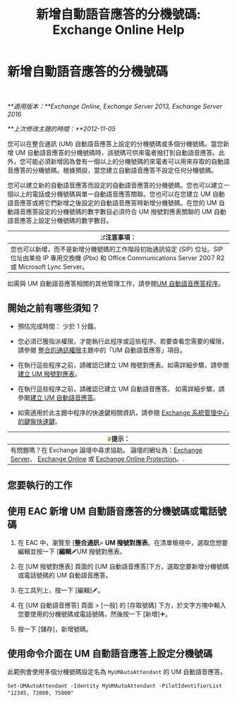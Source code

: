 ﻿---
title: '新增自動語音應答的分機號碼: Exchange Online Help'
TOCTitle: 新增自動語音應答的分機號碼
ms:assetid: f2bd62ba-1e01-4cb7-862c-c750752e20e0
ms:mtpsurl: https://technet.microsoft.com/zh-tw/library/Bb232200(v=EXCHG.150)
ms:contentKeyID: 50474575
ms.date: 05/23/2018
mtps_version: v=EXCHG.150
ms.translationtype: MT
---

# 新增自動語音應答的分機號碼

 

_**適用版本：**Exchange Online, Exchange Server 2013, Exchange Server 2016_

_**上次修改主題的時間：**2012-11-05_

您可以在整合通訊 (UM) 自動語音應答上設定的分機號碼或多個分機號碼。當您新增 UM 自動語音應答的分機號碼時，該號碼可供來電者撥打到自動語音應答。此外，您可能必須新增因為會有一個以上的分機號碼的來電者可以用來存取的自動語音應答的分機號碼。根據預設，當您建立自動語音應答不設定任何分機號碼。

您可以建立新的自動語音應答而設定的自動語音應答的分機號碼。您也可以建立一個以上的電話或分機號碼與單一自動語音應答關聯。您也可以在您建立 UM 自動語音應答或將它們新增之後設定的自動語音應答時新增分機號碼。在您的 UM 自動語音應答設定的分機號碼的數字數目必須符合 UM 撥號對應表關聯的 UM 自動語音應答上設定分機號碼的數字數目。

<table>
<thead>
<tr class="header">
<th><img src="images/Bb124558.note(EXCHG.150).gif" title="注意事項" alt="注意事項" />注意事項：</th>
</tr>
</thead>
<tbody>
<tr class="odd">
<td>您也可以新增，而不是新增分機號碼的工作階段初始通訊協定 (SIP) 位址。SIP 位址由某些 IP 專用交換機 (Pbx) 和 Office Communications Server 2007 R2 或 Microsoft Lync Server。</td>
</tr>
</tbody>
</table>


如需與 UM 自動語音應答相關的其他管理工作，請參閱[UM 自動語音應答程序](um-auto-attendant-procedures-exchange-2013-help.md)。

## 開始之前有哪些須知？

  - 預估完成時間： 少於 1 分鐘。

  - 您必須已獲指派權限，才能執行此程序或這些程序。若要查看您需要的權限，請參閱 [整合的通訊權限](unified-messaging-permissions-exchange-2013-help.md)主題中的「UM 自動語音應答」項目。

  - 在執行這些程序之前，請確認已建立 UM 撥號對應表。如需詳細步驟，請參閱[建立 UM 撥號對應表](create-a-um-dial-plan-exchange-2013-help.md)。

  - 在執行這些程序之前，請確認已建立 UM 自動語音應答。 如需詳細步驟，請參閱[建立 UM 自動語音應答](create-a-um-auto-attendant-exchange-2013-help.md)。

  - 如需適用於此主題中程序的快速鍵相關資訊，請參閱 [Exchange 系統管理中心的鍵盤快速鍵](keyboard-shortcuts-in-the-exchange-admin-center-exchange-online-protection-help.md)。

<table>
<thead>
<tr class="header">
<th><img src="images/Bb124558.tip(EXCHG.150).gif" title="提示" alt="提示" />提示：</th>
</tr>
</thead>
<tbody>
<tr class="odd">
<td>有問題嗎？在 Exchange 論壇中尋求協助。 論壇的網址為：<a href="https://go.microsoft.com/fwlink/p/?linkid=60612">Exchange Server</a>、 <a href="https://go.microsoft.com/fwlink/p/?linkid=267542">Exchange Online</a> 或 <a href="https://go.microsoft.com/fwlink/p/?linkid=285351">Exchange Online Protection</a>。.</td>
</tr>
</tbody>
</table>


## 您要執行的工作

## 使用 EAC 新增 UM 自動語音應答的分機號碼或電話號碼

1.  在 EAC 中，瀏覽至 \[**整合通訊**\> **UM 撥號對應表**。在清單檢視中，選取您想要編輯並按一下 \[**編輯**![編輯圖示](images/JJ218640.6f53ccb2-1f13-4c02-bea0-30690e6ea71d(EXCHG.150).gif "編輯圖示")UM 撥號對應表。

2.  在 \[UM 撥號對應表\] 頁面的 \[UM 自動語音應答\]下方，選取您要新增分機號碼或電話號碼的 UM 自動語音應答。

3.  在工具列上，按一下 \[編輯\]![編輯圖示](images/JJ218640.6f53ccb2-1f13-4c02-bea0-30690e6ea71d(EXCHG.150).gif "編輯圖示")。

4.  在 \[UM 自動語音應答\] 頁面 \> \[一般\] 的 \[存取號碼\] 下方，於文字方塊中輸入您要使用的分機號碼或電話號碼，然後按一下 \[新增\]![加入圖示](images/JJ218640.c1e75329-d6d7-4073-a27d-498590bbb558(EXCHG.150).gif "加入圖示")。

5.  按一下 \[儲存\]，新增號碼。

## 使用命令介面在 UM 自動語音應答上設定分機號碼

此範例會使用多個分機號碼設定名為 `MyUMAutoAttendant` 的 UM 自動語音應答。

    Set-UMAutoAttendant -Identity MyUMAutoAttendant -PilotIdentifierList "12345, 72000, 75000"


